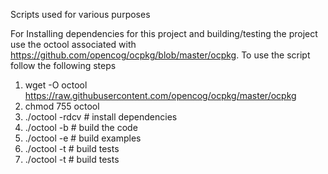 Scripts used for various purposes

For Installing dependencies for this project and building/testing the project
use the octool associated with https://github.com/opencog/ocpkg/blob/master/ocpkg.
To use the script follow the following steps

1. wget -O octool https://raw.githubusercontent.com/opencog/ocpkg/master/ocpkg
2. chmod 755 octool
3. ./octool -rdcv     # install dependencies
4. ./octool -b        # build the code
5. ./octool -e        # build examples
6. ./octool -t        # build tests
7. ./octool -t        # build tests
